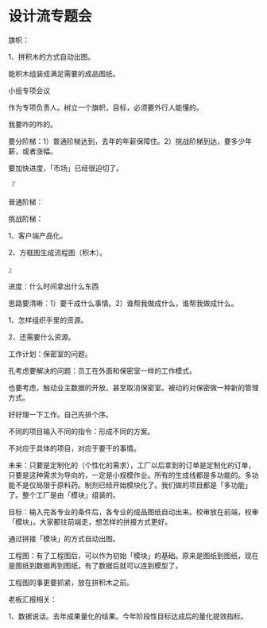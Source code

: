 # 设计流专题会

旗帜：

1、拼积木的方式自动出图。

能积木组装成满足需要的成品图纸。

小组专项会议

作为专项负责人。树立一个旗帜，目标，必须要外行人能懂的。

我要咋的咋的。

要分阶梯：1）普通阶梯达到，去年的年薪保障住。2）挑战阶梯到达，要多少年薪，或者涨幅。

要加快进度，「市场」已经很迫切了。

『

普通阶梯：

挑战阶梯：

1、客户端产品化。

2、方框图生成流程图（积木）。

』

进度：什么时间拿出什么东西

思路要清晰：1）要干成什么事情。2）谁帮我做成什么，谁帮我做成什么。

1、怎样组织手里的资源。

2、还需要什么资源。

工作计划：保密室的问题。

孔考虑要解决的问题：员工在外面和保密室一样的工作模式。

也要考虑，触动业主数据的开放。甚至取消保密室。被动的对保密做一种新的管理方式。

好好理一下工作。自己先排个序。

不同的项目输入不同的指令：形成不同的方案。

不对应于具体的项目，对应于要干的事情。

未来：只要是定制化的（个性化的需求），工厂以后拿到的订单是定制化的订单，只要是这种需求为导向的，一定是小规模作业。所有的生成线都是多功能的。多功能不是仅局限于原料药。制剂已经开始模块化了。我们做的项目都是「多功能」了。整个工厂是由「模块」组装的。

目标：输入完各专业的条件后，各专业的成品图纸自动出来。校审放在前端，校审「模块」。大家都往前端走，想怎样的拼接方式更好。

通过拼接「模块」的方式自动出图。

工程图：有了工程图后，可以作为初始「模块」的基础。原来是图纸到图纸，现在是图纸到数据再到图纸，有了数据后就可以连到模型了。

工程图的事更要抓紧，放在拼积木之前。

老板汇报相关：

1、数据说话。去年成果量化的结果。今年阶段性目标达成后的量化提效指标。